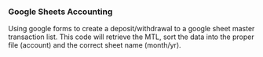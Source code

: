 
### Google Sheets Accounting

Using google forms to create a deposit/withdrawal to a google sheet master transaction list.  This code will retrieve the MTL, sort the data into the proper file (account) and the correct sheet name (month/yr).

